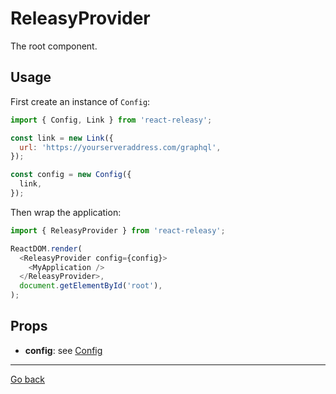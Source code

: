 # ReleasyProvider

The root component.

## Usage

First create an instance of `Config`:

```javascript
import { Config, Link } from 'react-releasy';

const link = new Link({
  url: 'https://yourserveraddress.com/graphql',
});

const config = new Config({
  link,
});
```

Then wrap the application:

```javascript
import { ReleasyProvider } from 'react-releasy';

ReactDOM.render(
  <ReleasyProvider config={config}>
    <MyApplication />
  </ReleasyProvider>,
  document.getElementById('root'),
);
```

## Props

- **config**: see [Config](../classes/Config.md)

----

[Go back](../)
